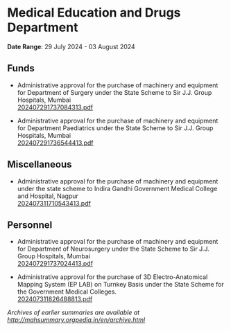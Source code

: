 # Medical Education and Drugs Department

**Date Range**: 29 July 2024 - 03 August 2024


## Funds
- Administrative approval for the purchase of machinery and equipment for Department of Surgery under the State Scheme to Sir J.J. Group Hospitals, Mumbai\
  [202407291737084313.pdf](https://gr.maharashtra.gov.in/Site/Upload/Government%20Resolutions/English/202407291737084313.pdf)

- Administrative approval for the purchase of machinery and equipment for Department Paediatrics under the State Scheme to Sir J.J. Group Hospitals, Mumbai\
  [202407291736544413.pdf](https://gr.maharashtra.gov.in/Site/Upload/Government%20Resolutions/English/202407291736544413.pdf)

## Miscellaneous
- Administrative approval for the purchase of machinery and equipment under the state scheme to Indira Gandhi Government Medical College and Hospital, Nagpur\
  [202407311710543413.pdf](https://gr.maharashtra.gov.in/Site/Upload/Government%20Resolutions/English/202407311710543413.pdf)

## Personnel
- Administrative approval for the purchase of machinery and equipment for Department of Neurosurgery under the State Scheme to Sir J.J. Group Hospitals, Mumbai\
  [202407291737024413.pdf](https://gr.maharashtra.gov.in/Site/Upload/Government%20Resolutions/English/202407291737024413.pdf)

- Administrative approval for the purchase of 3D Electro-Anatomical Mapping System (EP LAB) on Turnkey Basis under the State Scheme for the Government Medical Colleges.\
  [202407311826488813.pdf](https://gr.maharashtra.gov.in/Site/Upload/Government%20Resolutions/English/202407311826488813.pdf)


*Archives of earlier summaries are available at http://mahsummary.orgpedia.in/en/archive.html*
